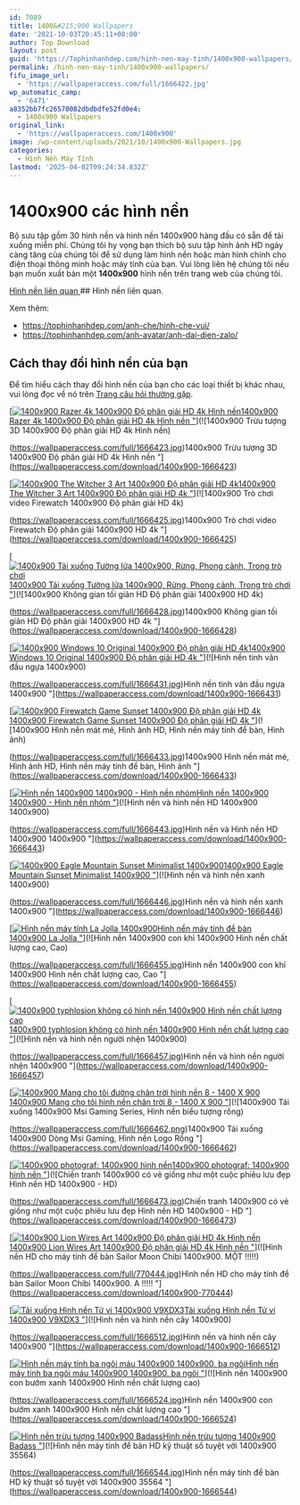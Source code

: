 ```yaml
---
id: 7089
title: 1400&#215;900 Wallpapers
date: '2021-10-03T20:45:11+00:00'
author: Top Download
layout: post
guid: 'https://Tophinhanhdep.com/hinh-nen-may-tinh/1400x900-wallpapers/'
permalink: /hinh-nen-may-tinh/1400x900-wallpapers/
fifu_image_url:
  - 'https://wallpaperaccess.com/full/1666422.jpg'
wp_automatic_camp:
  - '6471'
a8352bb7fc26570082dbdbdfe52fd0e4:
  - 1400x900 Wallpapers
original_link:
  - 'https://wallpaperaccess.com/1400x900'
image: /wp-content/uploads/2021/10/1400x900-Wallpapers.jpg
categories:
  - Hình Nền Máy Tính
lastmod: '2025-04-02T09:24:34.832Z'
---
```

# 1400x900 các hình nền

Bộ sưu tập gồm 30 hình nền và hình nền 1400x900 hàng đầu có sẵn để tải xuống miễn phí. Chúng tôi hy vọng bạn thích bộ sưu tập hình ảnh HD ngày càng tăng của chúng tôi để sử dụng làm hình nền hoặc màn hình chính cho điện thoại thông minh hoặc máy tính của bạn. Vui lòng liên hệ chúng tôi nếu bạn muốn xuất bản một **1400x900** hình nền trên trang web của chúng tôi.

[Hình nền liên quan ](#related) ## Hình nền liên quan.

   
 Xem thêm:

   
- <https://tophinhanhdep.com/anh-che/hinh-che-vui/>
- <https://tophinhanhdep.com/anh-avatar/anh-dai-dien-zalo/>

## Cách thay đổi hình nền của bạn

Để tìm hiểu cách thay đổi hình nền của bạn cho các loại thiết bị khác nhau, vui lòng đọc về nó trên [Trang câu hỏi thường gặp](https://tophinhanhdep.com/faq/).

  
[[![1400x900 Razer 4k 1400x900 Độ phân giải HD 4k Hình nền](https://wallpaperaccess.com/full/1666422.jpg)1400x900 Razer 4k 1400x900 Độ phân giải HD 4k Hình nền "](https://wallpaperaccess.com/download/1400x900-1666422)](![1400x900 Trừu tượng 3D 1400x900 Độ phân giải HD 4k Hình nền)

(https://wallpaperaccess.com/full/1666423.jpg)1400x900 Trừu tượng 3D 1400x900 Độ phân giải HD 4k Hình nền "](https://wallpaperaccess.com/download/1400x900-1666423)

[[![1400x900 The Witcher 3 Art 1400x900 Độ phân giải HD 4k](https://wallpaperaccess.com/full/1666424.jpg)1400x900 The Witcher 3 Art 1400x900 Độ phân giải HD 4k "](https://wallpaperaccess.com/download/1400x900-1666424)](![1400x900 Trò chơi video Firewatch 1400x900 Độ phân giải HD 4k)

(https://wallpaperaccess.com/full/1666425.jpg)1400x900 Trò chơi video Firewatch Độ phân giải 1400x900 HD 4k "](https://wallpaperaccess.com/download/1400x900-1666425)

[[![1400x900 Tải xuống Tường lửa 1400x900, Rừng, Phong cảnh, Trong trò chơi](https://wallpaperaccess.com/full/1666427.jpg)1400x900 Tải xuống Tường lửa 1400x900, Rừng, Phong cảnh, Trong trò chơi "](https://wallpaperaccess.com/download/1400x900-1666427)](![1400x900 Không gian tối giản HD Độ phân giải 1400x900 HD 4k)

(https://wallpaperaccess.com/full/1666428.jpg)1400x900 Không gian tối giản HD Độ phân giải 1400x900 HD 4k "](https://wallpaperaccess.com/download/1400x900-1666428)

[[![1400x900 Windows 10 Original 1400x900 Độ phân giải HD 4k](https://wallpaperaccess.com/full/1666430.jpg)1400x900 Windows 10 Original 1400x900 Độ phân giải HD 4k "](https://wallpaperaccess.com/download/1400x900-1666430)](![Hình nền tinh vân đầu ngựa 1400x900)

(https://wallpaperaccess.com/full/1666431.jpg)Hình nền tinh vân đầu ngựa 1400x900 "](https://wallpaperaccess.com/download/1400x900-1666431)

[[![1400x900 Firewatch Game Sunset 1400x900 Độ phân giải HD 4k](https://wallpaperaccess.com/full/1666432.jpg)1400x900 Firewatch Game Sunset 1400x900 Độ phân giải HD 4k "](https://wallpaperaccess.com/download/1400x900-1666432)](![1400x900 Hình nền mát mẻ, Hình ảnh HD, Hình nền máy tính để bàn, Hình ảnh)

(https://wallpaperaccess.com/full/1666433.jpg)1400x900 Hình nền mát mẻ, Hình ảnh HD, Hình nền máy tính để bàn, Hình ảnh "](https://wallpaperaccess.com/download/1400x900-1666433)

[[![Hình nền 1400x900 1400x900 - Hình nền nhóm](https://wallpaperaccess.com/full/1666440.jpg)Hình nền 1400x900 1400x900 - Hình nền nhóm "](https://wallpaperaccess.com/download/1400x900-1666440)](![Hình nền và hình nền HD 1400x900 1400x900)

(https://wallpaperaccess.com/full/1666443.jpg)Hình nền và Hình nền HD 1400x900 1400x900 "](https://wallpaperaccess.com/download/1400x900-1666443)

[[![1400x900 Eagle Mountain Sunset Minimalist 1400x900](https://wallpaperaccess.com/full/1666444.jpg)1400x900 Eagle Mountain Sunset Minimalist 1400x900 "](https://wallpaperaccess.com/download/1400x900-1666444)](![Hình nền và hình nền xanh 1400x900)

(https://wallpaperaccess.com/full/1666446.jpg)Hình nền và hình nền xanh 1400x900 "](https://wallpaperaccess.com/download/1400x900-1666446)

[[![Hình nền máy tính La Jolla 1400x900](https://wallpaperaccess.com/full/1666452.jpg)Hình nền máy tính để bàn 1400x900 La Jolla "](https://wallpaperaccess.com/download/1400x900-1666452)](![Hình nền 1400x900 con khỉ 1400x900 Hình nền chất lượng cao, Cao)

(https://wallpaperaccess.com/full/1666455.jpg)Hình nền 1400x900 con khỉ 1400x900 Hình nền chất lượng cao, Cao "](https://wallpaperaccess.com/download/1400x900-1666455)

[[![1400x900 typhlosion không có hình nền 1400x900 Hình nền chất lượng cao](https://wallpaperaccess.com/full/1666456.jpg)1400x900 typhlosion không có hình nền 1400x900 Hình nền chất lượng cao "](https://wallpaperaccess.com/download/1400x900-1666456)](![Hình nền và hình nền người nhện 1400x900)

(https://wallpaperaccess.com/full/1666457.jpg)Hình nền và hình nền người nhện 1400x900 "](https://wallpaperaccess.com/download/1400x900-1666457)

[[![1400x900 Mang cho tôi đường chân trời hình nền 8 - 1400 X 900](https://wallpaperaccess.com/full/1666458.jpg)1400x900 Mang cho tôi hình nền chân trời 8 - 1400 X 900 "](https://wallpaperaccess.com/download/1400x900-1666458)](![1400x900 Tải xuống 1400x900 Msi Gaming Series, Hình nền biểu tượng rồng)

(https://wallpaperaccess.com/full/1666462.png)1400x900 Tải xuống 1400x900 Dòng Msi Gaming, Hình nền Logo Rồng "](https://wallpaperaccess.com/download/1400x900-1666462)

[[![1400x900 photograf: 1400x900 hình nền](https://wallpaperaccess.com/full/1666472.jpg)1400x900 photograf: 1400x900 hình nền "](https://wallpaperaccess.com/download/1400x900-1666472)](![Chiến tranh 1400x900 có vẻ giống như một cuộc phiêu lưu đẹp Hình nền HD 1400x900 - HD)

(https://wallpaperaccess.com/full/1666473.jpg)Chiến tranh 1400x900 có vẻ giống như một cuộc phiêu lưu đẹp Hình nền HD 1400x900 - HD "](https://wallpaperaccess.com/download/1400x900-1666473)

[[![1400x900 Lion Wires Art 1400x900 Độ phân giải HD 4k Hình nền](https://wallpaperaccess.com/full/1666479.jpg)1400x900 Lion Wires Art 1400x900 Độ phân giải HD 4k Hình nền "](https://wallpaperaccess.com/download/1400x900-1666479)](![Hình nền HD cho máy tính để bàn Sailor Moon Chibi 1400x900.  MỘT !!!!!)

(https://wallpaperaccess.com/full/770444.jpg)Hình nền HD cho máy tính để bàn Sailor Moon Chibi 1400x900. A !!!!! "](https://wallpaperaccess.com/download/1400x900-770444)

[[![Tải xuống Hình nền Tử vi 1400x900 V9XDX3](https://wallpaperaccess.com/full/1291890.jpg)Tải xuống Hình nền Tử vi 1400x900 V9XDX3 "](https://wallpaperaccess.com/download/1400x900-1291890)](![Hình nền và hình nền cây 1400x900)

(https://wallpaperaccess.com/full/1666512.jpg)Hình nền và hình nền cây 1400x900 "](https://wallpaperaccess.com/download/1400x900-1666512)

[[![Hình nền máy tính ba ngôi máu 1400x900 1400x900.  ba ngôi](https://wallpaperaccess.com/full/1666517.jpg)Hình nền máy tính ba ngôi máu 1400x900 1400x900. ba ngôi "](https://wallpaperaccess.com/download/1400x900-1666517)](![Hình nền 1400x900 con bướm xanh 1400x900 Hình nền chất lượng cao)

(https://wallpaperaccess.com/full/1666524.jpg)Hình nền 1400x900 con bướm xanh 1400x900 Hình nền chất lượng cao "](https://wallpaperaccess.com/download/1400x900-1666524)

[[![Hình nền trừu tượng 1400x900 Badass](https://wallpaperaccess.com/full/1666525.jpg)Hình nền trừu tượng 1400x900 Badass "](https://wallpaperaccess.com/download/1400x900-1666525)](![Hình nền máy tính để bàn HD kỹ thuật số tuyệt vời 1400x900 35564)

(https://wallpaperaccess.com/full/1666544.jpg)Hình nền máy tính để bàn HD kỹ thuật số tuyệt vời 1400x900 35564 "](https://wallpaperaccess.com/download/1400x900-1666544)
